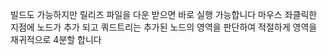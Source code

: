 빌드도 가능하지만 릴리즈 파일을 다운 받으면 바로 실행 가능합니다
마우스 좌클릭한 지점에 노드가 추가 되고 쿼드트리는 추가된 노드의 영역을 판단하여 적절하게 영역을 재귀적으로 4분할 합니다
